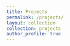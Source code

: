 ```yaml
---
title: Projects
permalink: /projects/
layout: collection
collection: projects
author_profile: true
---
```

